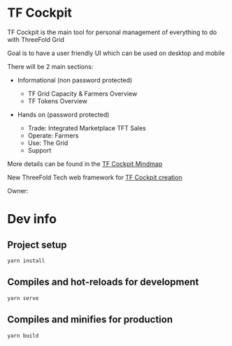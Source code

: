 # TF Cockpit
TF Cockpit is the main tool for personal management of everything to do with ThreeFold Grid

Goal is to have a user friendly UI which can be used on desktop and mobile

There will be 2 main sections:

- Informational (non password protected)
  - TF Grid Capacity & Farmers Overview
  - TF Tokens Overview
  
- Hands on (password protected)
  - Trade: Integrated Marketplace TFT Sales
  - Operate: Farmers
  - Use: The Grid
  - Support

More details can be found in the [TF Cockpit Mindmap](https://app.mindmup.com/map/_v2/9cde45609dd811e985b0f137139fe83f)

New ThreeFold Tech web framework for [TF Cockpit creation](https://app.mindmup.com/map/_v2/d2bdbc709d8211e99a571f71f908147d)

Owner:

# Dev info

## Project setup
```
yarn install
```

## Compiles and hot-reloads for development
```
yarn serve
```

## Compiles and minifies for production
```
yarn build
```